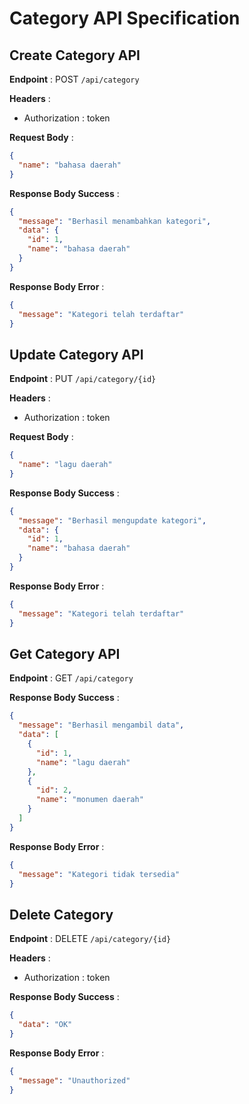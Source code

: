 # Category API Specification

## Create Category API

**Endpoint** : POST `/api/category`

**Headers** :

- Authorization : token

**Request Body** :

```json
{
  "name": "bahasa daerah"
}
```

**Response Body Success** :

```json
{
  "message": "Berhasil menambahkan kategori",
  "data": {
    "id": 1,
    "name": "bahasa daerah"
  }
}
```

**Response Body Error** :

```json
{
  "message": "Kategori telah terdaftar"
}
```

## Update Category API

**Endpoint** : PUT `/api/category/{id}`

**Headers** :

- Authorization : token

**Request Body** :

```json
{
  "name": "lagu daerah"
}
```

**Response Body Success** :

```json
{
  "message": "Berhasil mengupdate kategori",
  "data": {
    "id": 1,
    "name": "bahasa daerah"
  }
}
```

**Response Body Error** :

```json
{
  "message": "Kategori telah terdaftar"
}
```

## Get Category API

**Endpoint** : GET `/api/category`

**Response Body Success** :

```json
{
  "message": "Berhasil mengambil data",
  "data": [
    {
      "id": 1,
      "name": "lagu daerah"
    },
    {
      "id": 2,
      "name": "monumen daerah"
    }
  ]
}
```

**Response Body Error** :

```json
{
  "message": "Kategori tidak tersedia"
}
```

## Delete Category

**Endpoint** : DELETE `/api/category/{id}`

**Headers** :

- Authorization : token

**Response Body Success** :

```json
{
  "data": "OK"
}
```

**Response Body Error** :

```json
{
  "message": "Unauthorized"
}
```
